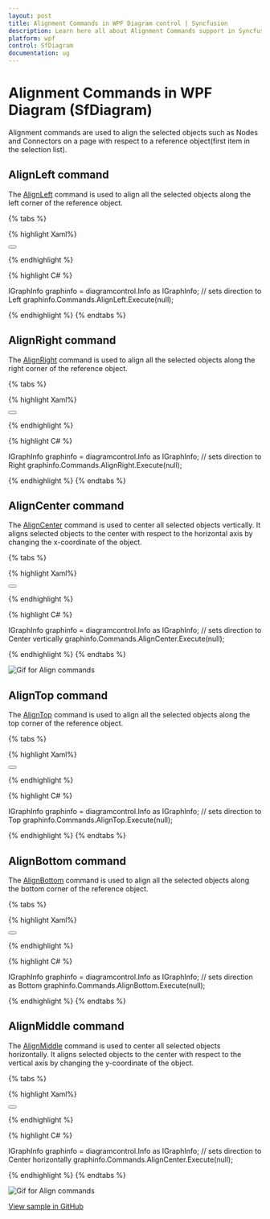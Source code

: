 ```yaml
---
layout: post
title: Alignment Commands in WPF Diagram control | Syncfusion
description: Learn here all about Alignment Commands support in Syncfusion WPF Diagram (SfDiagram) control and more.
platform: wpf
control: SfDiagram
documentation: ug
---
```


# Alignment Commands in WPF Diagram (SfDiagram)

Alignment commands are used to align the selected objects such as Nodes and Connectors on a page with respect to a reference object(first item in the selection list).

## AlignLeft command 

The [AlignLeft](https://help.syncfusion.com/cr/wpf/Syncfusion.UI.Xaml.Diagram.IDiagramCommands.html#Syncfusion_UI_Xaml_Diagram_IDiagramCommands_AlignLeft) command is used to align all the selected objects along the left corner of the reference object.

{% tabs %}

{% highlight Xaml%}

<Button Height="50" Content="AlignLeft" Name="AlignLeft" Command="Syncfusion:DiagramCommands.AlignLeft"></Button>

{% endhighlight %}

{% highlight C# %}

IGraphInfo graphinfo = diagramcontrol.Info as IGraphInfo;
// sets direction to Left
graphinfo.Commands.AlignLeft.Execute(null);

{% endhighlight %}
{% endtabs %}

## AlignRight command

The [AlignRight](https://help.syncfusion.com/cr/wpf/Syncfusion.UI.Xaml.Diagram.IDiagramCommands.html#Syncfusion_UI_Xaml_Diagram_IDiagramCommands_AlignRight) command is used to align all the selected objects along the right corner of the reference object.

{% tabs %}

{% highlight Xaml%}

<Button Height="50" Content="AlignRight" Name="AlignRight" Command="Syncfusion:DiagramCommands.AlignRight"></Button>

{% endhighlight %}

{% highlight C# %}

IGraphInfo graphinfo = diagramcontrol.Info as IGraphInfo;
// sets direction to Right
graphinfo.Commands.AlignRight.Execute(null);

{% endhighlight %}
{% endtabs %}

## AlignCenter command

The [AlignCenter](https://help.syncfusion.com/cr/wpf/Syncfusion.UI.Xaml.Diagram.IDiagramCommands.html#Syncfusion_UI_Xaml_Diagram_IDiagramCommands_AlignCenter) command is used to center all selected objects vertically. It aligns selected objects to the center with respect to the horizontal axis by changing the x-coordinate of the object.

{% tabs %}

{% highlight Xaml%}

<Button Height="50" Content="AlignCenter" Name="AlignCenter" Command="Syncfusion:DiagramCommands.AlignCenter"></Button>

{% endhighlight %}

{% highlight C# %}

IGraphInfo graphinfo = diagramcontrol.Info as IGraphInfo;
// sets direction to Center vertically
graphinfo.Commands.AlignCenter.Execute(null);

{% endhighlight %}
{% endtabs %}

![Gif for Align commands](Commands_Images/Commands_img1.gif)

## AlignTop command 

The [AlignTop](https://help.syncfusion.com/cr/wpf/Syncfusion.UI.Xaml.Diagram.IDiagramCommands.html#Syncfusion_UI_Xaml_Diagram_IDiagramCommands_AlignTop) command is used to align all the selected objects along the top corner of the reference object.

{% tabs %}

{% highlight Xaml%}

<Button Height="50" Content="AlignTop" Name="AlignTop" Command="Syncfusion:DiagramCommands.AlignTop"></Button>

{% endhighlight %}

{% highlight C# %}

IGraphInfo graphinfo = diagramcontrol.Info as IGraphInfo;
// sets direction to Top
graphinfo.Commands.AlignTop.Execute(null);

{% endhighlight %}
{% endtabs %}

## AlignBottom command

The [AlignBottom](https://help.syncfusion.com/cr/wpf/Syncfusion.UI.Xaml.Diagram.IDiagramCommands.html#Syncfusion_UI_Xaml_Diagram_IDiagramCommands_AlignBottom) command is used to align all the selected objects along the bottom corner of the reference object.

{% tabs %}

{% highlight Xaml%}

<Button Height="50" Content="AlignBottom" Name="AlignBottom" Command="Syncfusion:DiagramCommands.AlignBottom"></Button>

{% endhighlight %}

{% highlight C# %}

IGraphInfo graphinfo = diagramcontrol.Info as IGraphInfo;
// sets direction as Bottom
graphinfo.Commands.AlignBottom.Execute(null);

{% endhighlight %}
{% endtabs %}

## AlignMiddle command

The [AlignMiddle](https://help.syncfusion.com/cr/wpf/Syncfusion.UI.Xaml.Diagram.IDiagramCommands.html#Syncfusion_UI_Xaml_Diagram_IDiagramCommands_AlignMiddle) command is used to center all selected objects horizontally. It aligns selected objects to the center with respect to the vertical axis by changing the y-coordinate of the object.

{% tabs %}

{% highlight Xaml%}

<Button Height="50" Content="AlignMiddle" Name="AlignMiddle" Command="Syncfusion:DiagramCommands.AlignMiddle"></Button>

{% endhighlight %}

{% highlight C# %}

IGraphInfo graphinfo = diagramcontrol.Info as IGraphInfo;
// sets direction to Center horizontally
graphinfo.Commands.AlignCenter.Execute(null);

{% endhighlight %}
{% endtabs %}

![Gif for Align commands](Commands_Images/Commands_img2.gif)

[View sample in GitHub](https://github.com/SyncfusionExamples/WPF-Diagram-Examples/tree/master/Samples/Commands/Alignment%20Commands)

